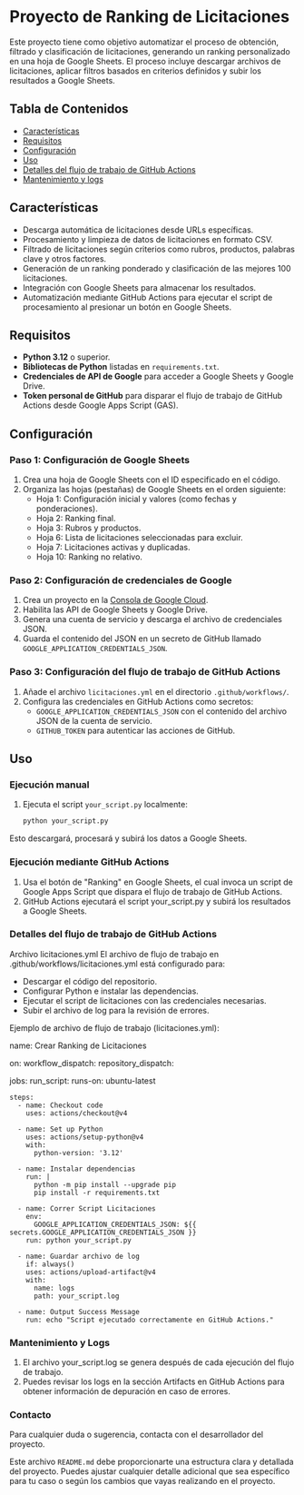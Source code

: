 # Proyecto de Ranking de Licitaciones

Este proyecto tiene como objetivo automatizar el proceso de obtención, filtrado y clasificación de licitaciones, generando un ranking personalizado en una hoja de Google Sheets. El proceso incluye descargar archivos de licitaciones, aplicar filtros basados en criterios definidos y subir los resultados a Google Sheets.

## Tabla de Contenidos
- [Características](#características)
- [Requisitos](#requisitos)
- [Configuración](#configuración)
- [Uso](#uso)
- [Detalles del flujo de trabajo de GitHub Actions](#detalles-del-flujo-de-trabajo-de-github-actions)
- [Mantenimiento y logs](#mantenimiento-y-logs)

## Características
- Descarga automática de licitaciones desde URLs específicas.
- Procesamiento y limpieza de datos de licitaciones en formato CSV.
- Filtrado de licitaciones según criterios como rubros, productos, palabras clave y otros factores.
- Generación de un ranking ponderado y clasificación de las mejores 100 licitaciones.
- Integración con Google Sheets para almacenar los resultados.
- Automatización mediante GitHub Actions para ejecutar el script de procesamiento al presionar un botón en Google Sheets.

## Requisitos

- **Python 3.12** o superior.
- **Bibliotecas de Python** listadas en `requirements.txt`.
- **Credenciales de API de Google** para acceder a Google Sheets y Google Drive.
- **Token personal de GitHub** para disparar el flujo de trabajo de GitHub Actions desde Google Apps Script (GAS).
  
## Configuración

### Paso 1: Configuración de Google Sheets
1. Crea una hoja de Google Sheets con el ID especificado en el código.
2. Organiza las hojas (pestañas) de Google Sheets en el orden siguiente:
   - Hoja 1: Configuración inicial y valores (como fechas y ponderaciones).
   - Hoja 2: Ranking final.
   - Hoja 3: Rubros y productos.
   - Hoja 6: Lista de licitaciones seleccionadas para excluir.
   - Hoja 7: Licitaciones activas y duplicadas.
   - Hoja 10: Ranking no relativo.

### Paso 2: Configuración de credenciales de Google
1. Crea un proyecto en la [Consola de Google Cloud](https://console.cloud.google.com/).
2. Habilita las API de Google Sheets y Google Drive.
3. Genera una cuenta de servicio y descarga el archivo de credenciales JSON.
4. Guarda el contenido del JSON en un secreto de GitHub llamado `GOOGLE_APPLICATION_CREDENTIALS_JSON`.

### Paso 3: Configuración del flujo de trabajo de GitHub Actions
1. Añade el archivo `licitaciones.yml` en el directorio `.github/workflows/`.
2. Configura las credenciales en GitHub Actions como secretos:
   - `GOOGLE_APPLICATION_CREDENTIALS_JSON` con el contenido del archivo JSON de la cuenta de servicio.
   - `GITHUB_TOKEN` para autenticar las acciones de GitHub.

## Uso

### Ejecución manual
1. Ejecuta el script `your_script.py` localmente:
   ```bash
   python your_script.py
Esto descargará, procesará y subirá los datos a Google Sheets.

### Ejecución mediante GitHub Actions
1. Usa el botón de "Ranking" en Google Sheets, el cual invoca un script de Google Apps Script que dispara el flujo de trabajo de GitHub Actions.
2. GitHub Actions ejecutará el script your_script.py y subirá los resultados a Google Sheets.

### Detalles del flujo de trabajo de GitHub Actions

Archivo licitaciones.yml
El archivo de flujo de trabajo en .github/workflows/licitaciones.yml está configurado para:

- Descargar el código del repositorio.
- Configurar Python e instalar las dependencias.
- Ejecutar el script de licitaciones con las credenciales necesarias.
- Subir el archivo de log para la revisión de errores.

Ejemplo de archivo de flujo de trabajo (licitaciones.yml):

name: Crear Ranking de Licitaciones

on:
  workflow_dispatch:
  repository_dispatch:

jobs:
  run_script:
    runs-on: ubuntu-latest

    steps:
      - name: Checkout code
        uses: actions/checkout@v4

      - name: Set up Python
        uses: actions/setup-python@v4
        with:
          python-version: '3.12'

      - name: Instalar dependencias
        run: |
          python -m pip install --upgrade pip 
          pip install -r requirements.txt

      - name: Correr Script Licitaciones
        env:
          GOOGLE_APPLICATION_CREDENTIALS_JSON: ${{ secrets.GOOGLE_APPLICATION_CREDENTIALS_JSON }}
        run: python your_script.py

      - name: Guardar archivo de log
        if: always()
        uses: actions/upload-artifact@v4
        with:
          name: logs
          path: your_script.log

      - name: Output Success Message
        run: echo "Script ejecutado correctamente en GitHub Actions."

### Mantenimiento y Logs

1. El archivo your_script.log se genera después de cada ejecución del flujo de trabajo.
2. Puedes revisar los logs en la sección Artifacts en GitHub Actions para obtener información de depuración en caso de errores.

### Contacto

Para cualquier duda o sugerencia, contacta con el desarrollador del proyecto.


Este archivo `README.md` debe proporcionarte una estructura clara y detallada del proyecto. Puedes ajustar cualquier detalle adicional que sea específico para tu caso o según los cambios que vayas realizando en el proyecto.
